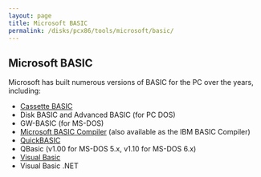 ```yaml
---
layout: page
title: Microsoft BASIC
permalink: /disks/pcx86/tools/microsoft/basic/
---
```


Microsoft BASIC
---------------

Microsoft has built numerous versions of BASIC for the PC over the years, including:

* [Cassette BASIC](/devices/pcx86/rom/5150/basic/)
* Disk BASIC and Advanced BASIC (for PC DOS)
* GW-BASIC (for MS-DOS)
* [Microsoft BASIC Compiler](compiler/) (also available as the IBM BASIC Compiler)
* [QuickBASIC](quickbasic/)
* QBasic (v1.00 for MS-DOS 5.x, v1.10 for MS-DOS 6.x)
* [Visual Basic](vb/)
* Visual Basic .NET
